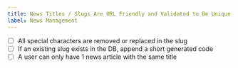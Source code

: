 ```yaml
---
title: News Titles / Slugs Are URL Friendly and Validated to Be Unique
label: News Management
---
```


- [ ] All special characters are removed or replaced in the slug
- [ ] If an existing slug exists in the DB, append a short generated code
- [ ] A user can only have 1 news article with the same title
